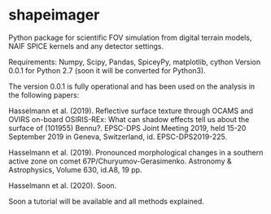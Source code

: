# shapeimager
Python package for scientific FOV simulation from digital terrain models, NAIF SPICE kernels and any detector settings.

Requirements: Numpy, Scipy, Pandas, SpiceyPy, matplotlib, cython
Version 0.0.1 for Python 2.7 (soon it will be converted for Python3).

The version 0.0.1 is fully operational and has been used on the analysis in the following papers:

Hasselmann et al. (2019). Reflective surface texture through OCAMS and OVIRS on-board OSIRIS-REx: What can shadow effects tell us about the surface of (101955) Bennu?. EPSC-DPS Joint Meeting 2019, held 15-20 September 2019 in Geneva, Switzerland, id. EPSC-DPS2019-225.

Hasselmann et al. (2019). Pronounced morphological changes in a southern active zone on comet 67P/Churyumov-Gerasimenko. Astronomy & Astrophysics, Volume 630, id.A8, 19 pp.


Hasselmann et al. (2020). Soon.

Soon a tutorial will be available and all methods explained.


